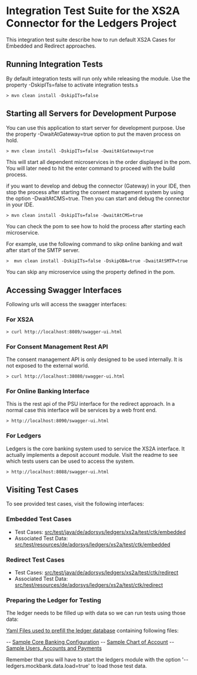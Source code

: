 # Integration Test Suite for the XS2A Connector for the Ledgers Project

This integration test suite describe how to run default XS2A Cases for Embedded and Redirect approaches.

## Running Integration Tests

By default integration tests will run only while releasing the module. Use the property -DskipITs=false to activate integration tests.s  

```
> mvn clean install -DskipITs=false

```

## Starting all Servers for Development Purpose

You can use this application to start server for development purpose. Use the property -DwaitAtGateway=true option to put the maven process on hold. 

```
> mvn clean install -DskipITs=false -DwaitAtGateway=true

```
This will start all dependent microservices in the order displayed in the pom. You will later need to hit the enter command to proceed with the build process.

if you want to develop and debug the connector (Gateway) in your IDE, then stop the process after starting the consent management system by using the option -DwaitAtCMS=true. Then you can start and debug the connector in your IDE.

```
> mvn clean install -DskipITs=false -DwaitAtCMS=true

```
You can check the pom to see how to hold the process after starting each microservice. 

For example, use the following command to sikp online banking and wait after start of the SMTP server.

```
>  mvn clean install -DskipITs=false -DskipOBA=true -DwaitAtSMTP=true

```

You can skip any microservice using the property defined in the pom.

## Accessing Swagger Interfaces

Following urls will access the swagger interfaces:

### For XS2A

```
> curl http://localhost:8089/swagger-ui.html

```

### For Consent Management Rest API

The consent management API is only designed to be used internally. It is not exposed to the external world.

```
> curl http://localhost:38080/swagger-ui.html

```

### For Online Banking Interface

This is the rest api of the PSU interface for the redirect approach. In a normal case this interface will be services by a web front end.

```
> http://localhost:8090/swagger-ui.html

```

### For Ledgers

Ledgers is the core banking system used to service the XS2A interface. It actually implements a deposit account module. Visit the readme to see which tests users can be used to access the system.

```
> http://localhost:8088/swagger-ui.html

```

## Visiting Test Cases
 
To see provided test cases, visit the following interfaces:

### Embedded Test Cases

* Test Cases: [src/test/java/de/adorsys/ledgers/xs2a/test/ctk/embedded](src/test/java/de/adorsys/ledgers/xs2a/test/ctk/embedded)
* Associated Test Data: [src/test/resources/de/adorsys/ledgers/xs2a/test/ctk/embedded](src/test/resources/de/adorsys/ledgers/xs2a/test/ctk/embedded)

### Redirect Test Cases

* Test Cases: [src/test/java/de/adorsys/ledgers/xs2a/test/ctk/redirect](src/test/java/de/adorsys/ledgers/xs2a/test/ctk/redirect)
* Associated Test Data: [src/test/resources/de/adorsys/ledgers/xs2a/test/ctk/redirect](src/test/resources/de/adorsys/ledgers/xs2a/test/ctk/redirect)

### Preparing the Ledger for Testing

The ledger needs to be filled up with data so we can run tests using those data:

[Yaml Files used to prefill the ledger database](https://github.com/adorsys/ledgers/tree/develop/ledgers-app/src/main/resources/de/adorsys/ledgers/app/mock) containing following files:

  -- [Sample Core Banking Configuration](https://github.com/adorsys/ledgers/blob/develop/ledgers-app/src/main/resources/de/adorsys/ledgers/app/mock/aspsps-config.yml)
  -- [Sample Chart of Account](https://github.com/adorsys/ledgers/blob/develop/ledgers-app/src/main/resources/de/adorsys/ledgers/app/mock/sample_coa_banking.yml)
  -- [Sample Users, Accounts and Payments](https://github.com/adorsys/ledgers/blob/develop/ledgers-app/src/main/resources/de/adorsys/ledgers/app/mock/mockbank-simple-init-data.yml)

Remember that you will have to start the ledgers module with the option '--ledgers.mockbank.data.load=true' to load those test data.
 




